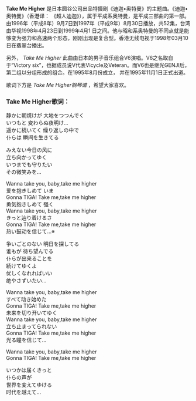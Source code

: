 

**Take Me Higher** 是日本圆谷公司出品特摄剧《迪迦•奥特曼》的主题曲。《迪迦•奥特曼》（香港译：
《超人迪迦》），属于平成系奥特曼，是平成三部曲的第一部。由1996年（平成8年）9月7日到1997年（平成9年）8月30日播放，共52集，台湾由华视1998年4月23日到1999年4月1
日之间。他与昭和系奥特曼的不同点就是能够变为强力和高速两个形态，刚刚出现是复合型。香港无线电视于1998年03月10日在翡翠台播出。

另外， _Take Me Higher_ 此曲由日本的男子音乐组合V6演唱。V6之名取自于“Victory
six”，也据成员说V代表Vicycle及Veteran。而V6也是继光GENJI后，第二组以分组形成的组合。在1995年8月份成立，
并在1995年11月1日正式出道。

歌词下方是 _Take Me Higher钢琴谱_ ，希望大家喜欢。

### Take Me Higher歌词：

静かに朝焼けが 大地をつつんでく  
いつもと 変わらぬ夜明け…  
遥かに続いてく 缲り返しの中で  
仆らは 瞬间を生きてる

みえない今日の风に  
立ち向かってゆく  
いつまでも守りたい  
その微笑みを…

Wanna take you, baby,take me higher  
爱を抱きしめて いま  
Gonna TIGA! Take me,take me higher  
勇気抱きしめて 强く  
Wanna take you, baby,take me higher  
きっと辿り着けるさ  
Gonna TIGA! Take me,take me higher  
热い鼓动を信じて…※

争いごとのない 明日を探してる  
谁もが 待ち望んでる  
仆らが出来ることを  
続けてゆくよ  
优しくなれればいい  
绝やさずいたい…

Wanna take you, baby,take me higher  
すべて动き始めた  
Gonna TIGA! Take me,take me higher  
未来を切り开いてゆく  
Wanna take you, baby,take me higher  
立ち止まってられない  
Gonna TIGA! Take me,take me higher  
光る瞳を信じて…

Wanna take you, baby,take me higher  
Gonna TIGA! Take me,take me higher

いつかは届くきっと  
仆らの声が  
世界を変えてゆける  
时代を越えて…

